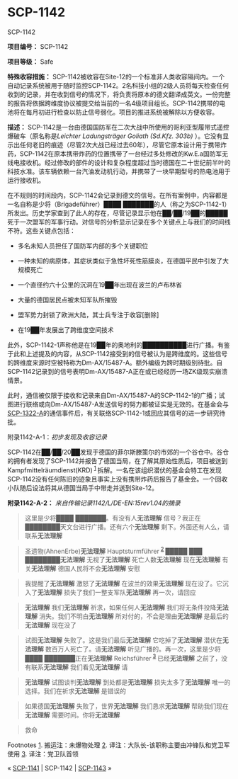 # SCP-1142
                        




SCP-1142



**项目编号：** SCP-1142

**项目等级：** Safe

**特殊收容措施：** SCP-1142被收容在Site-12的一个标准非人类收容隔间内。一个自动记录系统被用于随时监控SCP-1142。2名科技小组的2级人员将每天检查任何收到的记录，并在收到信号的情况下，将负责将原本的德文翻译成英文。一份完整的报告将依据跨维度协议被提交给当前的一名4级项目组长。SCP-1142携带的电池将在每月初进行检查以防止信号弱化。项目的推进系统被解除以方便收容。

**描述：** SCP-1142是一台由德国国防军在二次大战中所使用的哥利亚型履带式遥控爆破车（原名称是*Leichter Ladungsträger Goliath (Sd.Kfz. 303b)* ）。它没有显示出任何老旧的痕迹（尽管2次大战已经过去60年），尽管它原本设计用于携带炸药，SCP-1142在原本携带炸药的位置携带了一台经过多处修改的Kw.E.a国防军无线电接收机。经过修改的部件的设计和复杂程度超过当时德国在二十世纪前半叶的科技水准。该车辆依赖一台汽油发动机行动，并携带了一块早期型号的热电池用于运行接收机。

在不规则的时间段内，SCP-1142会记录到德文的信号。在所有案例中，内容都是一名自称是少将（Brigadeführer）████ ███████的人（称之为SCP-1142-1）所发出。历史学家查到了此人的存在，尽管记录显示他在██/██/19██的█████死于一次盟军的军事行动。对信号的分析显示记录在多个关键点上与我们的时间线不符。这些关键点包括：

- 多名未知人员担任了国防军内部的多个关键职位

- 一种未知的病原体，其症状类似于急性坏死性筋膜炎，在德国平民中引发了大规模死亡

- 一个直径约六十公里的沉洞在19██年出现在波兰的卢布林省

- 大量的德国居民点被未知军队所摧毁

- 盟军势力封锁了欧洲大陆，其士兵专注于收容[删除]

- 在19██年发展出了跨维度空间技术

此外，SCP-1142-1声称他是在19██年的奥地利的██████████进行广播。有鉴于此和上述提及的内容，从SCP-1142接受到的信号被认为是跨维度的。这些信号的跨维度来源时空被特称为Dm-AX/15487-A。额外编级为跨时期级别待批。自SCP-1142记录到的信号表明Dm-AX/15487-A正在或已经经历一场ZK级现实崩溃情景。

此时，通信被仅限于接收和记录来自Dm-AX/15487-A的SCP-1142-1的广播；试图进行联络或向Dm-AX/15487-A发送信号的努力都被证实是无效的。在基金会与[SCP-1322-A](/scp-1322)的通信事件后，有关联络SCP-1142-1或回应其信号的进一步研究待批。

附录1142-A-1：*初步发现及收容记录* 

SCP-1142在██/██/20██发现于德国的菲尔斯滕策尔的市郊的一个谷仓中。谷仓的拥有者发现了SCP-1142并报告了德国当局，在了解其原始性质后，项目被送到Kampfmittelräumdienst(KRD)<sup class='footnoteref'>
 <a shape='rect' class='footnoteref' id='footnoteref-1' href='javascript:;' onclick='WIKIDOT.page.utils.scrollToReference(&apos;footnote-1&apos;)'>1</a>
</sup>拆解。一名在该组织潜伏的基金会特工在发现SCP-1142没有任何陈旧的迹象且事实上没有携带炸药后报告了基金会。一个回收小队随后设法将其从德国当局手中带走并送到Site-12。

**附录1142-A-2：** *来自传输记录1142/L/DE-EN:15rev1.04的摘录* 


> 这里是少将████ ███████。有没有人**无法理解** 信号？我正在████████天文台进行广播。还有六个**无法理解** 剩下。外面还有人么，请联系**无法理解** 
> 


> 圣遗物(AhnenErbe)**无法理解** Hauptsturmführer<sup class='footnoteref'>
 <a shape='rect' class='footnoteref' id='footnoteref-2' href='javascript:;' onclick='WIKIDOT.page.utils.scrollToReference(&apos;footnote-2&apos;)'>2</a>
</sup>█████ ███ ████████**无法理解** 无视了**无法理解** 死亡人数**无法理解** 现在**无法理解** 有关**无法理解** 德国人民将不会**无法理解** 安慰
> 


> 我提醒了**无法理解** 激怒了**无法理解** 在波兰的效果**无法理解** 现在没了。它沉入了**无法理解** 损失了我们一整支军队**无法理解** 再一次，请回应
> 


> **无法理解** 我们**无法理解** 祈求，如果任何人**无法理解** 我们将无条件投降**无法理解** 消失。我们不明白**无法理解** 所对付的，不会是理由**无法理解** 是最后的**无法理解** 现在没了
> 


> 试图**无法理解** 失败了。这是我们最后**无法理解** 它吃掉了**无法理解** 潜伏在**无法理解** 数百万人死亡了。请**无法理解** 听见广播的。再一次，这里是少将████ ███████正在**无法理解** Reichsführer<sup class='footnoteref'>
 <a shape='rect' class='footnoteref' id='footnoteref-3' href='javascript:;' onclick='WIKIDOT.page.utils.scrollToReference(&apos;footnote-3&apos;)'>3</a>
</sup>已经**无法理解** 之前了，没有联系**无法理解** 我们看见**无法理解** 请
> 


> **无法理解** 试图谈判**无法理解** 到处都是**无法理解** 损失太多了**无法理解** 唯一的选择。我们在祈求**无法理解** 是错误的
> 


> 如果德国**无法理解** 失败了，世界**无法理解** 我们恳求**无法理解** 帮助我们现在**无法理解** 需要时间。你将**无法理解** 
> 


> 救命
> 


Footnotes
<a shape='rect' href='javascript:;' onclick='WIKIDOT.page.utils.scrollToReference(&apos;footnoteref-1&apos;)'>1</a>. 搬运注：未爆物处理
<a shape='rect' href='javascript:;' onclick='WIKIDOT.page.utils.scrollToReference(&apos;footnoteref-2&apos;)'>2</a>. 译注：大队长-该职称主要由冲锋队和党卫军使用
<a shape='rect' href='javascript:;' onclick='WIKIDOT.page.utils.scrollToReference(&apos;footnoteref-3&apos;)'>3</a>. 译注：党卫队首领



« [SCP-1141](/scp-1141) | SCP-1142 | <a shape='rect' class='newpage' href='/scp-1143'>SCP-1143</a> »





                    